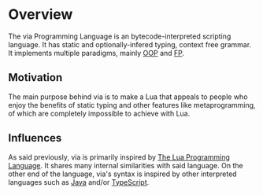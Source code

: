 # Overview

The via Programming Language is an bytecode-interpreted scripting language. It has static and optionally-infered typing, context free grammar. It implements multiple paradigms, mainly [OOP]() and [FP]().

## Motivation

The main purpose behind via is to make a Lua that appeals to people who enjoy the benefits of static typing and other features like metaprogramming, of which are completely impossible to achieve with Lua.

## Influences

As said previously, via is primarily inspired by [The Lua Programming Language](). It shares many internal similarities with said language. On the other end of the language, via's syntax is inspired by other interpreted languages such as [Java]() and/or [TypeScript]().


